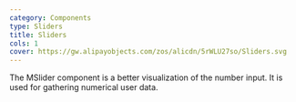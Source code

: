 ```yaml
---
category: Components
type: Sliders
title: Sliders
cols: 1
cover: https://gw.alipayobjects.com/zos/alicdn/5rWLU27so/Sliders.svg
---
```


The MSlider component is a better visualization of the number input. It is used for gathering numerical user data.